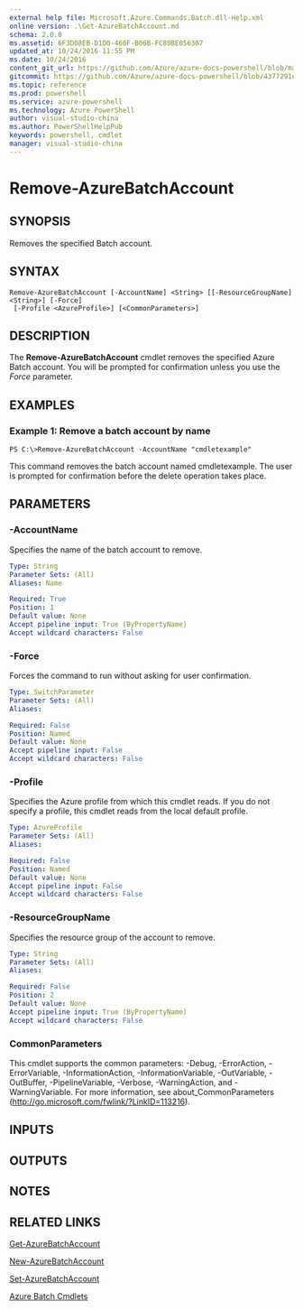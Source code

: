 ```yaml
---
external help file: Microsoft.Azure.Commands.Batch.dll-Help.xml
online version: .\Get-AzureBatchAccount.md
schema: 2.0.0
ms.assetid: 6F3D08EB-D1D0-460F-B06B-FC80BE056307
updated_at: 10/24/2016 11:55 PM
ms.date: 10/24/2016
content_git_url: https://github.com/Azure/azure-docs-powershell/blob/master/azureps-cmdlets-docs/ResourceManager/AzureRM.Batch/v0.9.8/Remove-AzureBatchAccount.md
gitcommit: https://github.com/Azure/azure-docs-powershell/blob/4377291ee360e58e2c1c5d644155daf6a0279055/azureps-cmdlets-docs/ResourceManager/AzureRM.Batch/v0.9.8/Remove-AzureBatchAccount.md
ms.topic: reference
ms.prod: powershell
ms.service: azure-powershell
ms.technology: Azure PowerShell
author: visual-studio-china
ms.author: PowerShellHelpPub
keywords: powershell, cmdlet
manager: visual-studio-china
---
```


# Remove-AzureBatchAccount

## SYNOPSIS
Removes the specified  Batch account.

## SYNTAX

```
Remove-AzureBatchAccount [-AccountName] <String> [[-ResourceGroupName] <String>] [-Force]
 [-Profile <AzureProfile>] [<CommonParameters>]
```

## DESCRIPTION
The **Remove-AzureBatchAccount** cmdlet removes the specified Azure Batch account.
You will be prompted for confirmation unless you use the *Force* parameter.

## EXAMPLES

### Example 1: Remove a batch account by name
```
PS C:\>Remove-AzureBatchAccount -AccountName "cmdletexample"
```

This command removes the batch account named cmdletexample.
The user is prompted for confirmation before the delete operation takes place.

## PARAMETERS

### -AccountName
Specifies the name of the batch account to remove.

```yaml
Type: String
Parameter Sets: (All)
Aliases: Name

Required: True
Position: 1
Default value: None
Accept pipeline input: True (ByPropertyName)
Accept wildcard characters: False
```

### -Force
Forces the command to run without asking for user confirmation.

```yaml
Type: SwitchParameter
Parameter Sets: (All)
Aliases: 

Required: False
Position: Named
Default value: None
Accept pipeline input: False
Accept wildcard characters: False
```

### -Profile
Specifies the Azure profile from which this cmdlet reads.
If you do not specify a profile, this cmdlet reads from the local default profile.

```yaml
Type: AzureProfile
Parameter Sets: (All)
Aliases: 

Required: False
Position: Named
Default value: None
Accept pipeline input: False
Accept wildcard characters: False
```

### -ResourceGroupName
Specifies the resource group of the account to remove.

```yaml
Type: String
Parameter Sets: (All)
Aliases: 

Required: False
Position: 2
Default value: None
Accept pipeline input: True (ByPropertyName)
Accept wildcard characters: False
```

### CommonParameters
This cmdlet supports the common parameters: -Debug, -ErrorAction, -ErrorVariable, -InformationAction, -InformationVariable, -OutVariable, -OutBuffer, -PipelineVariable, -Verbose, -WarningAction, and -WarningVariable. For more information, see about_CommonParameters (http://go.microsoft.com/fwlink/?LinkID=113216).

## INPUTS

## OUTPUTS

## NOTES

## RELATED LINKS

[Get-AzureBatchAccount](xref:ResourceManager/AzureRM.Batch/v0.9.8/Get-AzureBatchAccount.md)

[New-AzureBatchAccount](xref:ResourceManager/AzureRM.Batch/v0.9.8/New-AzureBatchAccount.md)

[Set-AzureBatchAccount](xref:ResourceManager/AzureRM.Batch/v0.9.8/Set-AzureBatchAccount.md)

[Azure Batch Cmdlets](xref:ResourceManager/AzureRM.Batch/v0.9.8/AzureRM.Batch.md)


